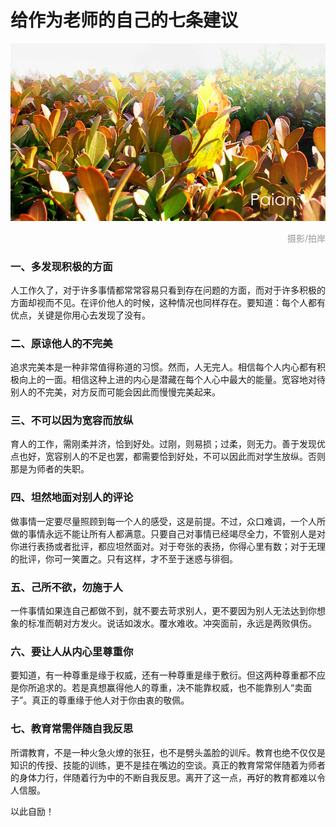 # 给作为老师的自己的七条建议

![秋叶](images/qiuye.jpg)
<div style="margin-top:5px;color:#999;text-align:right;">摄影/拍岸</div>

### 一、多发现积极的方面
 
人工作久了，对于许多事情都常常容易只看到存在问题的方面，而对于许多积极的方面却视而不见。在评价他人的时候，这种情况也同样存在。要知道：每个人都有优点，关键是你用心去发现了没有。
 
### 二、原谅他人的不完美
 
追求完美本是一种非常值得称道的习惯。然而，人无完人。相信每个人内心都有积极向上的一面。相信这种上进的内心是潜藏在每个人心中最大的能量。宽容地对待别人的不完美，对方反而可能会因此而慢慢完美起来。
 
### 三、不可以因为宽容而放纵
 
育人的工作，需刚柔并济，恰到好处。过刚，则易损；过柔，则无力。善于发现优点也好，宽容别人的不足也罢，都需要恰到好处，不可以因此而对学生放纵。否则那是为师者的失职。
 
### 四、坦然地面对别人的评论
 
做事情一定要尽量照顾到每一个人的感受，这是前提。不过，众口难调，一个人所做的事情永远不能让所有人都满意。只要自己对事情已经竭尽全力，不管别人是对你进行表扬或者批评，都应坦然面对。对于夸张的表扬，你得心里有数；对于无理的批评，你可一笑置之。只有这样，才不至于迷惑与徘徊。
 
### 五、己所不欲，勿施于人
 
一件事情如果连自己都做不到，就不要去苛求别人，更不要因为别人无法达到你想象的标准而朝对方发火。说话如泼水。覆水难收。冲突面前，永远是两败俱伤。
 
### 六、要让人从内心里尊重你
 
要知道，有一种尊重是缘于权威，还有一种尊重是缘于敷衍。但这两种尊重都不应是你所追求的。若是真想赢得他人的尊重，决不能靠权威，也不能靠别人“卖面子”。真正的尊重缘于他人对于你由衷的敬佩。
 
### 七、教育常需伴随自我反思
 
所谓教育，不是一种火急火燎的张狂，也不是劈头盖脸的训斥。教育也绝不仅仅是知识的传授、技能的训练，更不是挂在嘴边的空谈。真正的教育常常伴随着为师者的身体力行，伴随着行为中的不断自我反思。离开了这一点，再好的教育都难以令人信服。
 
以此自励！
